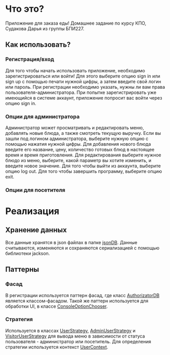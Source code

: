 # Что это?
Приложение для заказа еды! Домашнее задание по курсу КПО, Судакова Дарья из группы БПИ227.
## Как использовать?
### Регистрация/вход
Для того чтобы начать использовать приложение, необходимо зарегистрироваться или войти! Для этого выберите опцию sign in или sign up с помощью печати нужной цифры, а затем введите свой логин или пароль. При регистрации необходимо указать, нужны ли вам права пользователя-администратора. При попытке зарегистрировать уже имеющийся в системе аккаунт, приложение попросит вас войти через опцию sign in.
### Опции для администратора
Администратор может просматривать и редактировать меню, добавлять новые блюда, а также смотреть текущую выручку. Если вы зашли под логином администратора, выберите нужную опцию с помощью нажатия нужной цифры. Для добавления нового блюда введите его название, цену, количество готовых блюд в настоящее время и время приготовления. Для редактирования выберите нужное блюдо из меню, выберите, какой параметр вы хотите изменить, и введите новое значение.
Для того чтобы выйти из аккаунта, выберите опцию log out. Для того чтобы завершить программу, выберите опцию exit.
### Опции для посетителя
# Реализация
## Хранение данных
Все данные хранятся в json файлах в папке [jsonDB](src/main/resources/jsonDB). Данные считываются, изменяются и сохраняются сериализацией с помощью библиотеки jackson.
## Паттерны
### Фасад
В регистрации используется паттерн фасад, где класс [AuthorizatorDB](src/main/kotlin/restaurant/auth/AuthorizatorDB.kt) является классом-фасадом.
Такой же паттерн используется для обработки UI, в классе [ConsoleOptionChooser](src/main/kotlin/restaurant/ui/ConsoleOptionChooser.kt).
### Стратегия 
Используется в классах [UserStrategy](src/main/kotlin/restaurant/ui/UserStrategy.kt), [AdminUserStrategy](src/main/kotlin/restaurant/ui/AdminUserStrategy.kt) и [VisitorUserStrategy](src/main/kotlin/restaurant/ui/VisitorUserStrategy.kt) для вывода меню в зависимости от статуса пользователя - администратор или посетитель. Для определения стратегии используется контекст [UserContext](src/main/kotlin/restaurant/ui/UserContext.kt).
